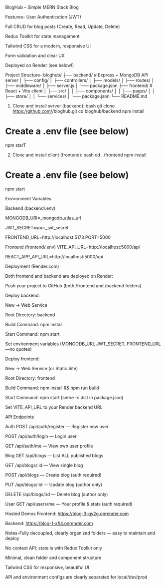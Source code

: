 BlogHub – Simple MERN Stack Blog

Features-
User Authentication (JWT)

Full CRUD for blog posts (Create, Read, Update, Delete)

Redux Toolkit for state management

Tailwind CSS for a modern, responsive UI

Form validation and clear UX

Deployed on Render (see below!)

Project Structure-
bloghub/
├── backend/          # Express + MongoDB API server
│   ├── config/
│   ├── controllers/
│   ├── models/
│   ├── routes/
│   ├── middleware/
│   ├── server.js
│   └── package.json
├── frontend/         # React + Vite client
│   ├── src/
│   │   ├── components/
│   │   ├── pages/
│   │   ├── store/
│   │   └── services/
│   └── package.json
└── README.md


1. Clone and install server (backend):
bash
git clone https://github.com/<your-username>/bloghub.git
cd bloghub/backend
npm install
# Create a .env file (see below)
npm starT

2. Clone and install client (frontend):
bash
cd ../frontend
npm install

# Create a .env file (see below)
npm start

 Environment Variables

Backend (backend/.env)

MONGODB_URI=_mongodb_atlas_url

JWT_SECRET=your_jwt_secret

FRONTEND_URL=http://localhost:5173
PORT=5000

Frontend (frontend/.env)
VITE_API_URL=http://localhost:5000/api



REACT_APP_API_URL=http://localhost:5000/api


 Deployment (Render.com)

Both frontend and backend are deployed on Render:

Push your project to GitHub (both /frontend and /backend folders).

Deploy backend:

 New → Web Service

 Root Directory: backend

 Build Command: npm install

 Start Command: npm start

 Set environment variables (MONGODB_URI, JWT_SECRET, FRONTEND_URL—no quotes)

Deploy frontend:

 New → Web Service (or Static Site)

 Root Directory: frontend

 Build Command: npm install && npm run build

 Start Command: npm start (serve -s dist in package.json)

 Set VITE_API_URL to your Render backend URL

API Endpoints

Auth
POST /api/auth/register — Register new user

POST /api/auth/login — Login user

GET /api/auth/me — View own user profile

Blog
GET /api/blogs — List ALL published blogs

GET /api/blogs/:id — View single blog

POST /api/blogs — Create blog (auth required)

PUT /api/blogs/:id — Update blog (author only)

DELETE /api/blogs/:id — Delete blog (author only)

User
GET /api/users/me — Your profile & stats (auth required)



 Hosted Demos
Frontend: https://blog-3-qy2g.onrender.com

Backend: https://blog-1-xfi4.onrender.com

 Notes-Fully decoupled, clearly organized folders — easy to maintain and deploy

No context API: state is with Redux Toolkit only

Minimal, clean folder and component structure

Tailwind CSS for responsive, beautiful UI

API and environment configs are clearly separated for local/dev/prod
